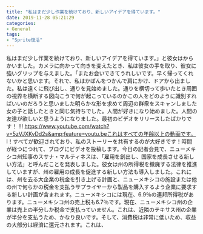 ```yaml
---
title: "私はまだ少し作業を続けており、新しいアイデアを得ています。"
date: 2019-11-28 05:21:29
categories:
- General
tags:
- "Sprite復活"
---
```


私はまだ少し作業を続けており、新しいアイデアを得ています。」と彼女はからかいました。カメラに向かって向きを変えたとき、私は彼女の手を取り、彼女に強いグリップを与えました。「またお会いできてうれしいです。早く帰ってくれないかと思います。それで、私はかばんをつかんで肩にかけ、ドアから出ました。私は遠くに飛び出し、通りを見始めました。通りを横切って歩いたとき周囲の視界を横断する図向こうで何が起こっているのかこの人をどのように識別すればいいのだろうと思いました明らかな形を求めて周辺の群衆をスキャンしました女の子と話したときと同じ気持ちでした。人間が好きになり始めました。人間の友達が欲しいと思うようになりました。最初のビデオをリリースしたばかりです！ !!! https://www.youtube.com/watch?v=5zVJXKvDd2s&amp;feature=youtu.beこれはすべての年齢以上の動画です。 l！すべてが歓迎されており、私のストーリーを共有するのが大好きです！時間が経つにつれて、ブログにビデオを投稿します。今日の記者会見で、ニューメキシコ州知事のスサナ・マルティネスは、「雇用を創出し、国家を成長させる新しい方法」と呼んだことを発表しました。彼女は州の所得税を撤廃する法律を推進していますが、州の雇用の成長を促進する新しい方法も導入しました。これには、州を去る大企業の税金を引き上げる計画と、ニューメキシコの施設または他の州で何らかの税金を支払うサプライヤーから製品を購入するよう企業に要求する新しい計画が含まれます。ニューメキシコには現在、6.9％の連邦所得税があります。ニューメキシコ州の売上税も6.7％です。現在、ニューメキシコ州の企業は売上の半分しか税金で支払っていません。これは、近隣のテキサス州の企業が半分を支払うため、かなり良いです。そして、消費税は非常に低いため、収益の大部分は経済に還元されます。これは、
